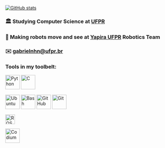 [![GitHub stats](https://github-readme-stats.vercel.app/api?username=gabrielnhn&hide=stars,issues&show_icons=true&theme=nord)](https://github.com/anuraghazra/github-readme-stats)

### 🏛️  Studying Computer Science at [UFPR](http://bcc.ufpr.br/)

### 🐝  Making robots move and see at [Yapira UFPR](https://www.facebook.com/ufpr.yapira) Robotics Team

### ✉️  [gabrielnhn@ufpr.br](mailto:gabrielnhn@ufpr.br)

### Tools in my toolbelt:


[<img alt="Python" width="45px" src="https://img.icons8.com/color/240/000000/python.png">](https://www.python.org/)
[<img alt="C" width="45px" src="https://cdn.iconscout.com/icon/free/png-512/c-programming-569564.png" />](https://gcc.gnu.org/)

[<img alt="Ubuntu" width="45px" src="https://img.icons8.com/color/96/000000/ubuntu--v1.png">](https://ubuntu.com/)
[<img alt="Bash" width="45px" src="https://icon-library.com/images/bash-icon/bash-icon-20.jpg">](https://www.gnu.org/software/bash/)
[<img alt="GitHub" width="45px" src="https://img.icons8.com/ios-glyphs/240/000000/github.png">](https://github.com/)
[<img alt="Git" width="45px" src="https://img.icons8.com/color/240/000000/git.png">](https://git-scm.com/)

[<img alt="ROS" height="30px" src="https://cdn.freelogovectors.net/wp-content/uploads/2019/02/Ros_logo.png" />](https://www.ros.org/)


[<img alt="Codium" width="45px" src="https://res.cloudinary.com/canonical/image/fetch/f_auto,q_auto,fl_sanitize,w_120,h_120/https://dashboard.snapcraft.io/site_media/appmedia/2020/09/vscodium512.png" />](https://vscodium.com/)
